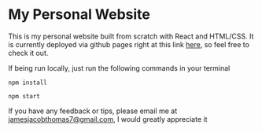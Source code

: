 # My Personal Website

This is my personal website built from scratch with React and HTML/CSS. It is currently deployed via github pages right at this link [here](https://jamesjacobthomas.com/), so feel free to check it out.

If being run locally, just run the following commands in your terminal

```npm install```

```npm start```

If you have any feedback or tips, please email me at jamesjacobthomas7@gmail.com, I would greatly appreciate it 
